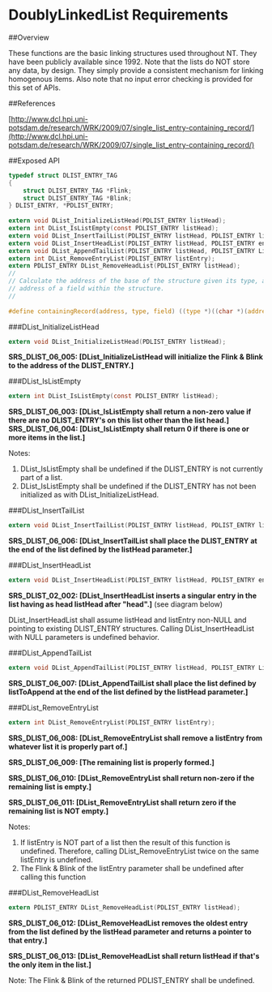DoublyLinkedList Requirements
================
 
##Overview

These functions are the basic linking structures used throughout NT.
They have been publicly available since 1992.
Note that the lists do NOT store any data, by design.
They simply provide a consistent mechanism for linking homogenous items. Also note that no input error checking is provided for this set of APIs.

##References

[http://www.dcl.hpi.uni-potsdam.de/research/WRK/2009/07/single_list_entry-containing_record/](http://www.dcl.hpi.uni-potsdam.de/research/WRK/2009/07/single_list_entry-containing_record/)

##Exposed API
```c
typedef struct DLIST_ENTRY_TAG
{
    struct DLIST_ENTRY_TAG *Flink;
    struct DLIST_ENTRY_TAG *Blink;
} DLIST_ENTRY, *PDLIST_ENTRY;
 
extern void DList_InitializeListHead(PDLIST_ENTRY listHead);
extern int DList_IsListEmpty(const PDLIST_ENTRY listHead);
extern void DList_InsertTailList(PDLIST_ENTRY listHead, PDLIST_ENTRY listEntry);
extern void DList_InsertHeadList(PDLIST_ENTRY listHead, PDLIST_ENTRY entry); 
extern void DList_AppendTailList(PDLIST_ENTRY listHead, PDLIST_ENTRY ListToAppend);
extern int DList_RemoveEntryList(PDLIST_ENTRY listEntry);
extern PDLIST_ENTRY DList_RemoveHeadList(PDLIST_ENTRY listHead);
//
// Calculate the address of the base of the structure given its type, and an
// address of a field within the structure.
//
 
#define containingRecord(address, type, field) ((type *)((char *)(address) - offsetof(type,field)))
```

###DList_InitializeListHead
```c
extern void DList_InitializeListHead(PDLIST_ENTRY listHead);
```
**SRS_DLIST_06_005: [**DList_InitializeListHead will initialize the Flink & Blink to the address of the DLIST_ENTRY.**]**

###DList_IsListEmpty
```c
extern int DList_IsListEmpty(const PDLIST_ENTRY listHead);
```

**SRS_DLIST_06_003: [**DList_IsListEmpty shall return a non-zero value if there are no DLIST_ENTRY's on this list other than the list head.**]**
**SRS_DLIST_06_004: [**DList_IsListEmpty shall return 0 if there is one or more items in the list.**]**

Notes:
1.	DList_IsListEmpty shall be undefined if the DLIST_ENTRY is not currently part of a list.
2.	DList_IsListEmpty shall be undefined if the DLIST_ENTRY has not been initialized as with DList_InitializeListHead.

###DList_InsertTailList
```c
extern void DList_InsertTailList(PDLIST_ENTRY listHead, PDLIST_ENTRY listEntry);
```

**SRS_DLIST_06_006: [**DList_InsertTailList shall place the DLIST_ENTRY at the end of the list defined by the listHead parameter.**]**

###DList_InsertHeadList
```c 
extern void DList_InsertHeadList(PDLIST_ENTRY listHead, PDLIST_ENTRY entry);
``` 

**SRS_DLIST_02_002: [**DList_InsertHeadList inserts a singular entry in the list having as head listHead after "head".**]** (see diagram below) 

DList_InsertHeadList shall assume listHead and listEntry non-NULL and pointing to existing DLIST_ENTRY structures. Calling DList_InsertHeadList with NULL parameters is undefined behavior.

###DList_AppendTailList
```c
extern void DList_AppendTailList(PDLIST_ENTRY listHead, PDLIST_ENTRY ListToAppend);
```

**SRS_DLIST_06_007: [**DList_AppendTailList shall place the list defined by listToAppend at the end of the list defined by the listHead parameter.**]** 

###DList_RemoveEntryList
```c
extern int DList_RemoveEntryList(PDLIST_ENTRY listEntry);
```

**SRS_DLIST_06_008: [**DList_RemoveEntryList shall remove a listEntry from whatever list it is properly part of.**]**

**SRS_DLIST_06_009: [**The remaining list is properly formed.**]**

**SRS_DLIST_06_010: [**DList_RemoveEntryList shall return non-zero if the remaining list is empty.**]**

**SRS_DLIST_06_011: [**DList_RemoveEntryList shall return zero if the remaining list is NOT empty.**]**

Notes:
1.	If listEntry is NOT part of a list then the result of this function is undefined. Therefore, calling DList_RemoveEntryList twice on the same listEntry is undefined.
2.	The Flink & Blink of the listEntry parameter shall be undefined after calling this function

###DList_RemoveHeadList
```c
extern PDLIST_ENTRY DList_RemoveHeadList(PDLIST_ENTRY listHead);
```

**SRS_DLIST_06_012: [**DList_RemoveHeadList removes the oldest entry from the list defined by the listHead parameter and returns a pointer to that entry.**]**

**SRS_DLIST_06_013: [**DList_RemoveHeadList shall return listHead if that's the only item in the list.**]**

Note: The Flink & Blink of the returned PDLIST_ENTRY shall be undefined.
